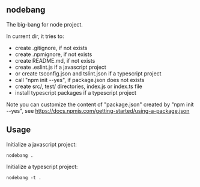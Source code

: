 nodebang
--------

The big-bang for node project.

In current dir, it tries to:

- create .gitignore, if not exists
- create .npmignore, if not exists
- create README.md, if not exists
- create .eslint.js if a javascript project
- or create tsconfig.json and tslint.json if a typescript project
- call "npm init --yes", if package.json does not exists
- create src/, test/ directories, index.js or index.ts file
- install typescript packages if a typescript project

Note you can customize the content of "package.json" created by "npm init --yes", see https://docs.npmjs.com/getting-started/using-a-package.json

## Usage

Initialize a javascript project:

    nodebang .
    
Initialize a typescript project:

    nodebang -t .